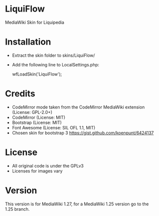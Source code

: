 LiquiFlow
=========
MediaWiki Skin for Liquipedia

Installation
============
* Extract the skin folder to skins/LiquiFlow/
* Add the following line to LocalSettings.php:

	wfLoadSkin('LiquiFlow');
	
Credits
=======
* CodeMirror mode taken from the CodeMirror MediaWiki extension (License: GPL-2.0+)
* CodeMirror (License: MIT)
* Bootstrap (License: MIT)
* Font Awesome (License: SIL OFL 1.1, MIT)
* Chosen skin for bootstrap 3 https://gist.github.com/koenpunt/6424137

License
=======
* All original code is under the GPLv3
* Licenses for images vary

Version
=======
This version is for MediaWiki 1.27, for a MediaWiki 1.25 version go to the 1.25 branch.